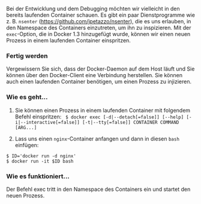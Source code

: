 Bei der Entwicklung und dem Debugging möchten wir vielleicht in den bereits laufenden Container schauen. Es gibt ein paar Dienstprogramme wie z. B. `nsenter` (https://github.com/jpetazzo/nsenter), die es uns erlauben, in den Namespace des Containers einzutreten, um ihn zu inspizieren. Mit der `exec`-Option, die in Docker 1.3 hinzugefügt wurde, können wir einen neuen Prozess in einem laufenden Container einspritzen.

### Fertig werden

Vergewissern Sie sich, dass der Docker-Daemon auf dem Host läuft und Sie können über den Docker-Client eine Verbindung herstellen. Sie können auch einen laufenden Container benötigen, um einen Prozess zu injizieren.

### Wie es geht…

1. Sie können einen Prozess in einem laufenden Container mit folgendem Befehl einspritzen:
` $ docker exec [-d|--detach[=false]] [--help] [-i|--interactive[=false]] [-t|--tty[=false]] CONTAINER COMMAND [ARG...]`

2. Lass uns einen `nginx`-Container anfangen und dann in diesen `bash` einfügen:
```
$ ID='docker run -d nginx'
$ docker run -it $ID bash
```

### Wie es funktioniert…

Der Befehl exec tritt in den Namespace des Containers ein und startet den neuen Prozess.